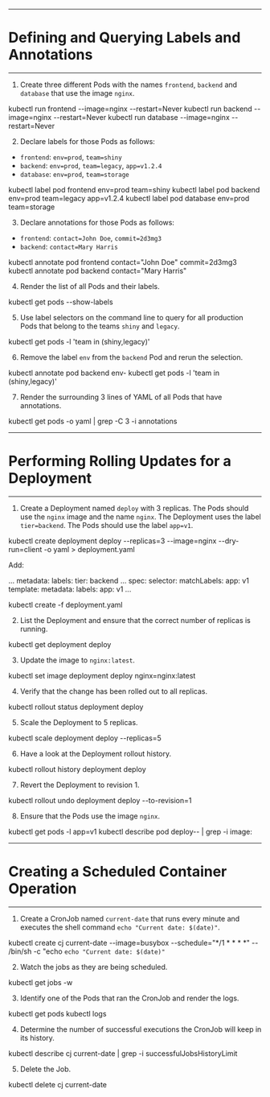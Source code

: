 ----------------------------
# Defining and Querying Labels and Annotations
----------------------------

1. Create three different Pods with the names `frontend`, `backend` and `database` that use the image `nginx`.

kubectl run frontend --image=nginx --restart=Never
kubectl run backend --image=nginx --restart=Never
kubectl run database --image=nginx --restart=Never

2. Declare labels for those Pods as follows:

- `frontend`: `env=prod`, `team=shiny`
- `backend`: `env=prod`, `team=legacy`, `app=v1.2.4`
- `database`: `env=prod`, `team=storage`

kubectl label pod frontend env=prod team=shiny
kubectl label pod backend env=prod team=legacy app=v1.2.4
kubectl label pod database env=prod team=storage

3. Declare annotations for those Pods as follows:

- `frontend`: `contact=John Doe`, `commit=2d3mg3`
- `backend`: `contact=Mary Harris`

kubectl annotate pod frontend contact="John Doe" commit=2d3mg3
kubectl annotate pod backend contact="Mary Harris"

4. Render the list of all Pods and their labels.

kubectl get pods --show-labels

5. Use label selectors on the command line to query for all production Pods that belong to the teams `shiny` and `legacy`.

kubectl get pods -l 'team in (shiny,legacy)'

6. Remove the label `env` from the `backend` Pod and rerun the selection.

kubectl annotate pod backend env-
kubectl get pods -l 'team in (shiny,legacy)'

7. Render the surrounding 3 lines of YAML of all Pods that have annotations.

kubectl get pods -o yaml | grep -C 3 -i annotations

----------------------------
# Performing Rolling Updates for a Deployment
----------------------------

1. Create a Deployment named `deploy` with 3 replicas. The Pods should use the `nginx` image and the name `nginx`. The Deployment uses the label `tier=backend`. The Pods should use the label `app=v1`.

kubectl create deployment deploy --replicas=3 --image=nginx --dry-run=client -o yaml > deployment.yaml

Add:

...
metadata:
    labels:
        tier: backend
...
spec:
    selector:
        matchLabels:
        app: v1
    template:
        metadata:
            labels:
                app: v1
...

kubectl create -f deployment.yaml

2. List the Deployment and ensure that the correct number of replicas is running.

kubectl get deployment deploy

3. Update the image to `nginx:latest`.

kubectl set image deployment deploy nginx=nginx:latest

4. Verify that the change has been rolled out to all replicas.

kubectl rollout status deployment deploy

5. Scale the Deployment to 5 replicas.

kubectl scale deployment deploy --replicas=5

6. Have a look at the Deployment rollout history.

kubectl rollout history deployment deploy

7. Revert the Deployment to revision 1.

kubectl rollout undo deployment deploy --to-revision=1

8. Ensure that the Pods use the image `nginx`.

kubectl get pods -l app=v1
kubectl describe pod deploy-<id>-<id> | grep -i image:

----------------------------
# Creating a Scheduled Container Operation
----------------------------

1. Create a CronJob named `current-date` that runs every minute and executes the shell command `echo "Current date: $(date)"`.

kubectl create cj current-date --image=busybox --schedule="*/1 * * * *" -- /bin/sh -c "echo `echo "Current date: $(date)"`

2. Watch the jobs as they are being scheduled.

kubectl get jobs -w

3. Identify one of the Pods that ran the CronJob and render the logs.

kubectl get pods 
kubectl logs <pod-name>

4. Determine the number of successful executions the CronJob will keep in its history.

kubectl describe cj current-date | grep -i successfulJobsHistoryLimit

5. Delete the Job.

kubectl delete cj current-date